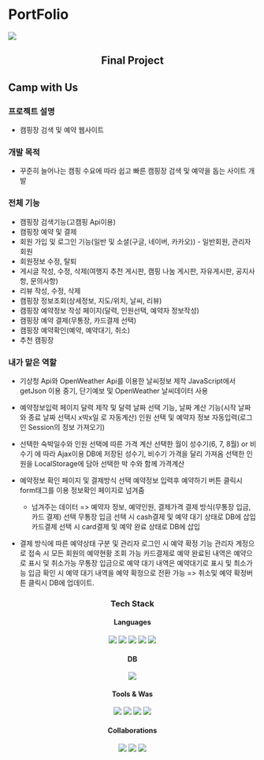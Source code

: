 # PortFolio
<img src="https://capsule-render.vercel.app/api?type=waving&color=auto&height=250&section=header&text=Kyu&nbsp;Dog&nbsp;Jung&fontSize=90" />
<div align="center"><h2>Final Project</h2></div>

## Camp with Us

### 프로젝트 설명
- 캠핑장 검색 및 예약 웹사이트

### 개발 목적
- 꾸준히 늘어나는 캠핑 수요에 따라 쉽고 빠른 캠핑장 검색 및 예약을 돕는 사이트 개발

### 전체 기능
- 캠핑장 검색기능(고캠핑 Api이용)
- 캠핑장 예약 및 결제
- 회원 가입 및 로그인 기능(일반 및 소셜(구글, 네이버, 카카오)) - 일반회원, 관리자 회원
- 회원정보 수정, 탈퇴
- 게시글 작성, 수정, 삭제(여행지 추천 게시판, 캠핑 나눔 게시판, 자유게시판, 공지사항, 문의사항)
- 리뷰 작성, 수정, 삭제
- 캠핑장 정보조회(상세정보, 지도/위치, 날씨, 리뷰)
- 캠핑장 예약정보 작성 페이지(달력, 인원선택, 예약자 정보작성)
- 캠핑장 예약 결제(무통장, 카드결제 선택)
- 캠핑장 예약확인(예약, 예약대기, 취소)
- 추천 캠핑장


### 내가 맡은 역할
- 기상청 Api와 OpenWeather Api를 이용한 날씨정보 제작
  JavaScript에서 getJson 이용 중기, 단기예보 및 OpenWeather 날씨데이터 사용
  
- 예약정보입력 페이지
  달력 제작 및 달력 날짜 선택 기능, 날짜 계산 기능(시작 날짜와 종료 날짜 선택시 x박x일 로 자동계산)
  인원 선택 및 예약자 정보 자동입력(로그인 Session의 정보 가져오기)
  
- 선택한 숙박일수와 인원 선택에 따른 가격 계산
  선택한 월이 성수기(6, 7, 8월) or 비수기 에 따라 Ajax이용 DB에 저장된 성수기, 비수기 가격을 달리 가져옴
  선택한 인원을 LocalStorage에 담아 선택한 박 수와 함께 가격계산
  
- 예약정보 확인 페이지 및 결제방식 선택
  예약정보 입력후 예약하기 버튼 클릭시 form태그를 이용 정보확인 페이지로 넘겨줌
  - 넘겨주는 데이터 => 예약자 정보, 예약인원, 결제가격
  결제 방식(무통장 입금, 카드 결제) 선택
  무통장 입금 선택 시 cash결제 및 예약 대기 상태로 DB에 삽입
  카드결제 선택 시 card결제 및 예약 완료 상태로 DB에 삽입

- 결제 방식에 따른 예약상태 구분 및 관리자 로그인 시 예약 확정 기능
  관리자 계정으로 접속 시 모든 회원의 예약현황 조회 가능
  카드결제로 예약 완료된 내역은 예약으로 표시 및 취소가능
  무통장 입금으로 예약 대기 내역은 예약대기로 표시 및 최소가능
  입금 확인 시 예약 대기 내역을 예약 확정으로 전환 가능 => 취소및 예약 확정버튼 클릭시 DB에 업데이트.
  
<div align="center">
    	<h3>Tech Stack</h3>
	<h4>Languages</h4>
	<img src="https://img.shields.io/badge/Java-007396?style=flat&logo=Java&logoColor=white" />
	<img src="https://img.shields.io/badge/HTML5-E34F26?style=flat&logo=HTML5&logoColor=white" />
	<img src="https://img.shields.io/badge/CSS3-1572B6?style=flat&logo=CSS3&logoColor=white" />
	<img src="https://img.shields.io/badge/javascript-F7DF1E?style=flat&logo=javascript&logoColor=white" />
	<img src="https://img.shields.io/badge/jQuery-0769AD?style=flat&logo=jquery&logoColor=white" />
</div>
<div align="center">
	<h4>DB</h4>
    <img src="https://img.shields.io/badge/Oracle SQL-F80000?style=flat&logo=oracle&logoColor=white" />
</div>
<div align="center">
 	<h4>Tools & Was</h4>
    <img src="https://img.shields.io/badge/Spring-6DB33F?style=flat&logo=spring&logoColor=white" />
    <img src="https://img.shields.io/badge/eclipseIDE-2C2255?style=flat&logo=eclipseide&logoColor=white" />
    <img src="https://img.shields.io/badge/Visual Studio Code-007ACC?style=flat&logo=visualstudiocode&logoColor=white" />
    <img src="https://img.shields.io/badge/Tomcat-F8DC75?style=flat&logo=apachetomcat&logoColor=white" />
</div>
<div align="center">
	<h4>Collaborations</h4>
    <img src="https://img.shields.io/badge/amazon AWS-232F3E?style=flat&logo=amazonaws&logoColor=white"/>
    <img src="https://img.shields.io/badge/Maven-C71A36?style=flat&logo=apachemaven&logoColor=white" />
	<img src="https://img.shields.io/badge/GitHub-181717?style=flat&logo=github&logoColor=white" />
</div>



  
